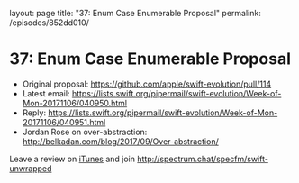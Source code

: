 layout: page
title: "37: Enum Case Enumerable Proposal"
permalink: /episodes/852dd010/

# 37: Enum Case Enumerable Proposal

* Original proposal: https://github.com/apple/swift-evolution/pull/114
* Latest email: https://lists.swift.org/pipermail/swift-evolution/Week-of-Mon-20171106/040950.html
* Reply: https://lists.swift.org/pipermail/swift-evolution/Week-of-Mon-20171106/040951.html
* Jordan Rose on over-abstraction: http://belkadan.com/blog/2017/09/Over-abstraction/

Leave a review on [iTunes](https://itunes.apple.com/us/podcast/swift-unwrapped/id1209817203?mt=2) and join http://spectrum.chat/specfm/swift-unwrapped
